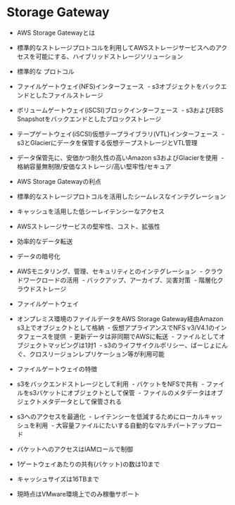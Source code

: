 # Storage Gateway
- AWS Storage Gatewayとは
 - 標準的なストレージプロトコルを利用してAWSストレージサービスへのアクセスを可能にする、ハイブリッドストレージソリューション

- 標準的な プロトコル
 - ファイルゲートウェイ(NFS)インターフェース
  - s3オブジェクトをバックエンドとしたファイルストレージ
 - ボリュームゲートウェイ(iSCSI)ブロックインターフェース
  - s3およびEBS Snapshotをバックエンドとしたブロックストレージ
 - テープゲートウェイ(iSCSI)仮想テープライブラリ(VTL)インターフェース
  - s3とGlacierにデータを保管する仮想テープストレージとVTL管理
 
 - データ保管先に、安価かつ耐久性の高いAmazon s3およびGlacierを使用
  - 格納容量無制限/安価なストレージ/高い堅牢性/セキュア
  
- AWS Storage Gatewayの利点
 - 標準的なストレージプロトコルを活用したシームレスなインテグレーション
 - キャッシュを活用した低シーレイテンシーなアクセス
 - AWSストレージサービスの堅牢性、コスト、拡張性
 - 効率的なデータ転送
 - データの暗号化
 - AWSモニタリング、管理、セキュリティとのインテグレーション
  - クラウドワークロードの活用
  - バックアップ、アーカイブ、災害対策
  - 階層化クラウドストレージ
  
- ファイルゲートウェイ
 - オンプレミス環境のファイルデータをAWS Storage Gateway経由Amazon s3上でオブジェクトとして格納
  - 仮想アプライアンスでNFS v3/V4.1のインタフェースを提供
  - 更新データは非同期でAWSに転送
  - ファイルとしてオブジェクトマッピングは1対1
  - s3のライフサイクルポリシー、ばーじょにんぐ、クロスリージョンレプリケーション等が利用可能
  
- ファイルゲートウェイの特徴
 - s3をバックエンドストレージとして利用
  - バケットをNFSで共有
  - ファイルをs3バケットにオブジェクトとして保管
  - ファイルのメタデータはオブジェクトメタデータとして保管される
 - s3へのアクセスを最適化
  - レイテンシーを低減するためにローカルキャッシュを利用
  - 大容量ファイルにたいする自動的なマルチパートアップロード
 - バケットへのアクセスはIAMロールで制御
 - 1ゲートウェイあたりの共有(バケット)の数は10まで
 - キャッシュサイズは16TBまで
 - 現時点はVMware環境上でのみ稼働サポート
 
 
